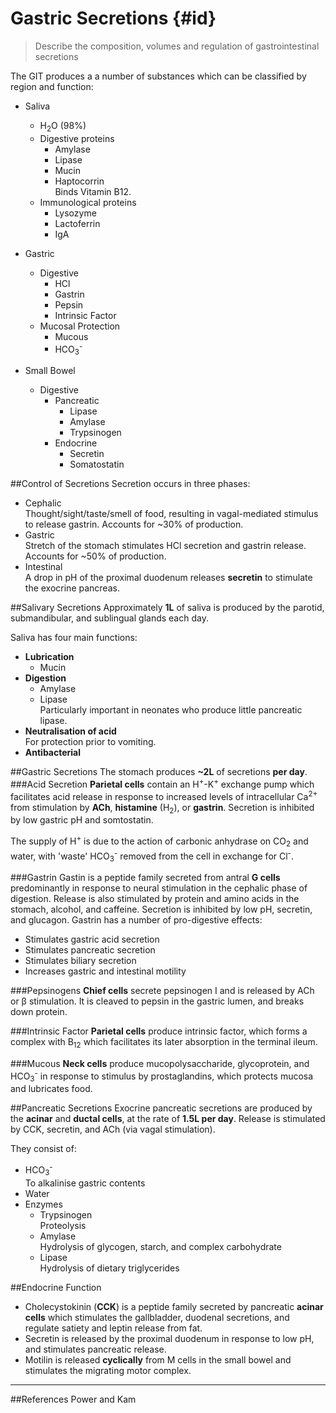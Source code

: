 # Gastric Secretions {#id}
> Describe the composition, volumes and regulation of gastrointestinal secretions

The GIT produces a a number of substances which can be classified by region and function:
* Saliva
    * H<sub>2</sub>O (98%)
    * Digestive proteins
        * Amylase
        * Lipase
        * Mucin
        * Haptocorrin  
        Binds Vitamin B12.
    * Immunological proteins
        * Lysozyme
        * Lactoferrin
        * IgA


* Gastric
    * Digestive
        * HCl
        * Gastrin
        * Pepsin
        * Intrinsic Factor
    * Mucosal Protection
        * Mucous
        * HCO<sub>3</sub><sup>-</sup>


* Small Bowel
    * Digestive
        * Pancreatic
            * Lipase
            * Amylase
            * Trypsinogen
        * Endocrine
            * Secretin
            * Somatostatin

##Control of Secretions
Secretion occurs in three phases:
* Cephalic  
  Thought/sight/taste/smell of food, resulting in vagal-mediated stimulus to release gastrin. Accounts for ~30% of production.
* Gastric  
  Stretch of the stomach stimulates HCl secretion and gastrin release. Accounts for ~50% of production.
* Intestinal  
  A drop in pH of the proximal duodenum releases **secretin** to stimulate the exocrine pancreas.

##Salivary Secretions
Approximately **1L** of saliva is produced by the parotid, submandibular, and sublingual glands each day.

Saliva has four main functions:
* **Lubrication**  
    * Mucin
* **Digestion**  
    * Amylase
    * Lipase  
    Particularly important in neonates who produce little pancreatic lipase.
* **Neutralisation of acid**  
For protection prior to vomiting.
* **Antibacterial**

##Gastric Secretions
The stomach produces **~2L** of secretions **per day**.
###Acid Secretion
**Parietal cells** contain an H<sup>+</sup>-K<sup>+</sup> exchange pump which facilitates acid release in response to increased levels of intracellular Ca<sup>2+</sup> from stimulation by **ACh**, **histamine** (H<sub>2</sub>), or **gastrin**. Secretion is inhibited by low gastric pH and somtostatin.

The supply of H<sup>+</sup> is due to the action of carbonic anhydrase on CO<sub>2</sub> and water, with 'waste' HCO<sub>3</sub><sup>-</sup> removed from the cell in exchange for Cl<sup>-</sup>.

###Gastrin
Gastin is a peptide family secreted from antral **G cells** predominantly in response to neural stimulation in the cephalic phase of digestion. Release is also stimulated by protein and amino acids in the stomach, alcohol, and caffeine. Secretion is inhibited by low pH, secretin, and glucagon. Gastrin has a number of pro-digestive effects:
* Stimulates gastric acid secretion
* Stimulates pancreatic secretion
* Stimulates biliary secretion
* Increases gastric and intestinal motility

###Pepsinogens
**Chief cells** secrete pepsinogen I and is released by ACh or β stimulation. It is cleaved to pepsin in the gastric lumen, and breaks down protein.

###Intrinsic Factor
**Parietal cells** produce intrinsic factor, which forms a complex with B<sub>12</sub> which facilitates its later absorption in the terminal ileum.

###Mucous
**Neck cells** produce mucopolysaccharide, glycoprotein, and HCO<sub>3</sub><sup>-</sup> in response to stimulus by prostaglandins, which protects mucosa and lubricates food.

##Pancreatic Secretions
Exocrine pancreatic secretions are produced by the **acinar** and **ductal cells**, at the rate of **1.5L per day**. Release is stimulated by CCK, secretin, and ACh (via vagal stimulation).

They consist of:
* HCO<sub>3</sub><sup>-</sup>  
 To alkalinise gastric contents
* Water
* Enzymes
    * Trypsinogen   
      Proteolysis
    * Amylase  
      Hydrolysis of glycogen, starch, and complex carbohydrate
    * Lipase  
      Hydrolysis of dietary triglycerides

##Endocrine Function
* Cholecystokinin (**CCK**) is a peptide family secreted by pancreatic **acinar cells** which stimulates the gallbladder, duodenal secretions, and regulate satiety and leptin release from fat.
* Secretin is released by the proximal duodenum in response to low pH, and stimulates pancreatic release.
* Motilin is released **cyclically** from M cells in the small bowel and stimulates the migrating motor complex.

---
##References
Power and Kam

